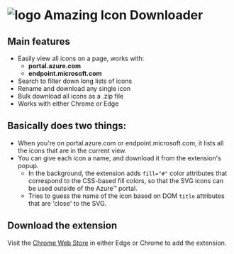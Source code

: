 # ![logo](https://raw.githubusercontent.com/mattlag/Amazing-Icon-Downloader/master/dev/icons/icon32.png) Amazing Icon Downloader

## Main features
 - Easily view all icons on a page, works with:
   - **portal.azure.com**
   - **endpoint.microsoft.com**
 - Search to filter down long lists of icons
 - Rename and download any single icon
 - Bulk download all icons as a .zip file
 - Works with either Chrome or Edge

## Basically does two things:
 - When you're on portal.azure.com or endpoint.microsoft.com, it lists all the icons that are in the current view.
 - You can give each icon a name, and download it from the extension's popup.
   - In the background, the extension adds `fill="#"` color attributes that correspond to the CSS-based fill colors, so that the SVG icons can be used outside of the Azure&trade; portal.
   - Tries to guess the name of the icon based on DOM `title` attributes that are 'close' to the SVG.

## Download the extension
Visit the [Chrome Web Store](https://chrome.google.com/webstore/detail/amazing-icon-downloader/kllljifcjfleikiipbkdcgllbllahaob/)
 in either Edge or Chrome to add the extension.
